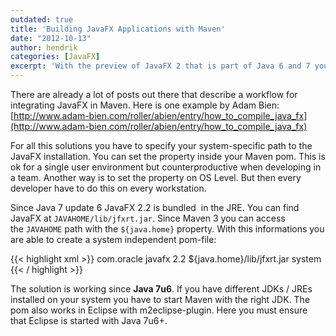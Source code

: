 ```yaml
---
outdated: true
title: 'Building JavaFX Applications with Maven'
date: "2012-10-13"
author: hendrik
categories: [JavaFX]
excerpt: 'With the preview of JavaFX 2 that is part of Java 6 and 7 you can already build custom JavaFX applications by using Maven'
---
```

There are already a lot of posts out there that describe a workflow for integrating JavaFX in Maven. Here is one example by Adam Bien: [http://www.adam-bien.com/roller/abien/entry/how_to_compile_java_fx](http://www.adam-bien.com/roller/abien/entry/how_to_compile_java_fx)

For all this solutions you have to specify your system-specific path to the JavaFX installation. You can set the property inside your Maven pom. This is ok for a single user environment but counterproductive when developing in a team. Another way is to set the property on OS Level. But then every developer have to do this on every workstation.

Since Java 7 update 6 JavaFX 2.2 is bundled  in the JRE. You can find JavaFX at `JAVAHOME/lib/jfxrt.jar`. Since Maven 3 you can access the `JAVAHOME` path with the `${java.home}` property. With this informations you are able to create a system independent pom-file:

{{< highlight xml >}}
<dependency>
  <groupId>com.oracle</groupId>
  <artifactId>javafx</artifactId>
  <version>2.2</version>
  <systemPath>${java.home}/lib/jfxrt.jar</systemPath>
  <scope>system</scope>
</dependency>
{{< / highlight >}}

The solution is working since __Java 7u6__. If you have different JDKs / JREs installed on your system you have to start Maven with the right JDK. The pom also works in Eclipse with m2eclipse-plugin. Here you must ensure that Eclipse is started with Java 7u6+.
